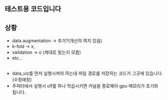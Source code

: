 ## 테스트용 코드입니다

## 상황

- data augmentation -> 추가?(개선의 여지 있음)
- k-fold -> x, 
- vaildation -> o (제대로 됬는지 모름)
- etc...

##

- data_viz를 먼저 실행시켜야 하는데 파일 경로를 저장하는 코드가 그곳에 있습니다.(수정예정)
- 주피터에서 실행시 clf를 하나 학습시키면 커널을 종료해야 gpu 메모리가 초기화 됩니다.
